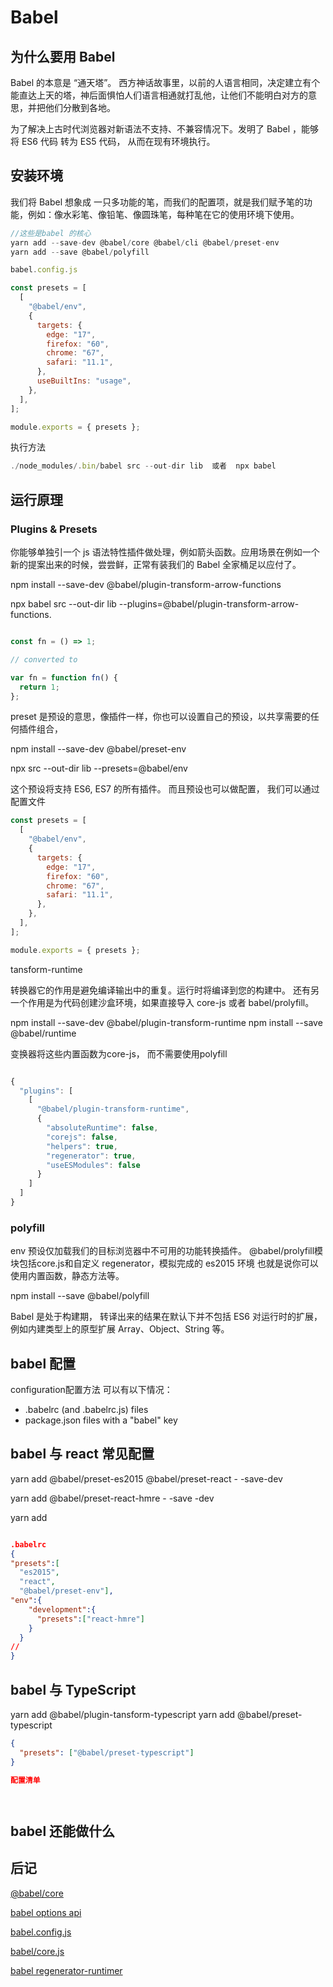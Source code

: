 # Babel

## 为什么要用 Babel

  Babel 的本意是 “通天塔”。 西方神话故事里，以前的人语言相同，决定建立有个能直达上天的塔，神后面惧怕人们语言相通就打乱他，让他们不能明白对方的意思，并把他们分散到各地。

   为了解决上古时代浏览器对新语法不支持、不兼容情况下。发明了 Babel ，能够将 ES6 代码 转为 ES5 代码， 从而在现有环境执行。

## 安装环境

  我们将 Babel 想象成 一只多功能的笔，而我们的配置项，就是我们赋予笔的功能，例如：像水彩笔、像铅笔、像圆珠笔，每种笔在它的使用环境下使用。

``` js
//这些是babel 的核心
yarn add --save-dev @babel/core @babel/cli @babel/preset-env
yarn add --save @babel/polyfill
```


```js
babel.config.js

const presets = [
  [
    "@babel/env",
    {
      targets: {
        edge: "17",
        firefox: "60",
        chrome: "67",
        safari: "11.1",
      },
      useBuiltIns: "usage",
    },
  ],
];

module.exports = { presets };

```

执行方法

```js
./node_modules/.bin/babel src --out-dir lib  或者  npx babel
```

## 运行原理














### Plugins & Presets

  你能够单独引一个 js 语法特性插件做处理，例如箭头函数。应用场景在例如一个新的提案出来的时候，尝尝鲜，正常有装我们的 Babel 全家桶足以应付了。

  npm install --save-dev @babel/plugin-transform-arrow-functions

  npx babel src --out-dir lib --plugins=@babel/plugin-transform-arrow-functions.

```js

const fn = () => 1;

// converted to

var fn = function fn() {
  return 1;
};


```

  preset 是预设的意思，像插件一样，你也可以设置自己的预设，以共享需要的任何插件组合，

  npm install --save-dev @babel/preset-env

  npx src --out-dir lib --presets=@babel/env

  这个预设将支持 ES6, ES7 的所有插件。 而且预设也可以做配置， 我们可以通过配置文件

```js
const presets = [
  [
    "@babel/env",
    {
      targets: {
        edge: "17",
        firefox: "60",
        chrome: "67",
        safari: "11.1",
      },
    },
  ],
];

module.exports = { presets };

```

  tansform-runtime
  
  转换器它的作用是避免编译输出中的重复。运行时将编译到您的构建中。
  还有另一个作用是为代码创建沙盒环境，如果直接导入 core-js 或者 babel/prolyfill。

  npm install --save-dev @babel/plugin-transform-runtime
  npm install --save @babel/runtime

  变换器将这些内置函数为core-js， 而不需要使用polyfill

```js

{
  "plugins": [
    [
      "@babel/plugin-transform-runtime",
      {
        "absoluteRuntime": false,
        "corejs": false,
        "helpers": true,
        "regenerator": true,
        "useESModules": false
      }
    ]
  ]
}

```


### polyfill

  env 预设仅加载我们的目标浏览器中不可用的功能转换插件。
  @babel/prolyfill模块包括core.js和自定义 regenerator，模拟完成的 es2015 环境
  也就是说你可以使用内置函数，静态方法等。

  npm install --save @babel/polyfill




 Babel 是处于构建期， 转译出来的结果在默认下并不包括 ES6 对运行时的扩展，例如内建类型上的原型扩展 Array、Object、String 等。


## babel 配置

configuration配置方法 可以有以下情况：

* .babelrc (and .babelrc.js) files
* package.json files with a "babel" key




## babel 与 react 常见配置

yarn add @babel/preset-es2015  @babel/preset-react  - -save-dev

yarn add @babel/preset-react-hmre  - -save -dev

yarn add 

```json

.babelrc
{
"presets":[
  "es2015",
  "react",
  "@babel/preset-env"],
"env":{
    "development":{
      "presets":["react-hmre"]
    }
  }
//
}
```

## babel 与 TypeScript

yarn add @babel/plugin-tansform-typescript
yarn add @babel/preset-typescript

```json
{
  "presets": ["@babel/preset-typescript"]
}

配置清单




```


## babel 还能做什么


## 后记

[@babel/core](https://babeljs.io/docs/en/babel-core)

[babel options api](https://babeljs.io/docs/en/options)

[babel.config.js](https://github.com/babel/babel/blob/master/babel.config.js)

[babel/core.js](https://github.com/zloirock/core-js)

[babel regenerator-runtimer](https://github.com/facebook/regenerator/blob/master/packages/regenerator-runtime/runtime.js)



































